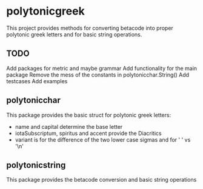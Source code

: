 # polytonicgreek

This project provides methods for converting betacode into proper polytonic greek letters and for basic string operations.

## TODO

Add packages for metric and maybe grammar
Add functionality for the main package
Remove the mess of the constants in polytonicchar.String()
Add testcases
Add examples

## polytonicchar

This package provides the basic struct for polytonic greek letters:
* name and capital determine the base letter
* iotaSubscriptum, spiritus and accent provide the Diacritics
* variant is for the difference of the two lower case sigmas and for ' ' vs '\n'

## polytonicstring

This package provides the betacode conversion and basic string operations
